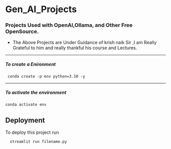 # Gen_AI_Projects
### Projects Used with OpenAI,Ollama, and Other Free  OpenSource.
- The Above Projects  are Under Guidance of krish naik Sir ,I am Really Grateful to him and really thankful his course and Lectures.


-------------------------------------------------------------------------------------------------------------------------------------------------------------------------------
##### To create a Enironment
```
 conda create -p env python=3.10 -y
```
-----------------------------------------------------------------------------------------------------------------------------------------------------------------------------
##### To activate the environment
```
conda activate env
```



## Deployment

To deploy this project run

```bash
  streamlit run filename.py
```


